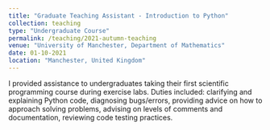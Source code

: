 ```yaml
---
title: "Graduate Teaching Assistant - Introduction to Python"
collection: teaching
type: "Undergraduate Course"
permalink: /teaching/2021-autumn-teaching
venue: "University of Manchester, Department of Mathematics"
date: 01-10-2021
location: "Manchester, United Kingdom"
---
```


I provided assistance to undergraduates taking their first scientific programming course during exercise labs. Duties included: clarifying and explaining Python code, diagnosing bugs/errors, providing advice on how to approach solving problems, advising on levels of comments and documentation, reviewing code testing practices.
